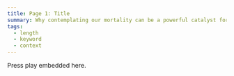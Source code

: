 ```yaml
---
title: Page 1: Title
summary: Why contemplating our mortality can be a powerful catalyst for change
tags:
  - length
  - keyword
  - context
---
```

Press play embedded here.
